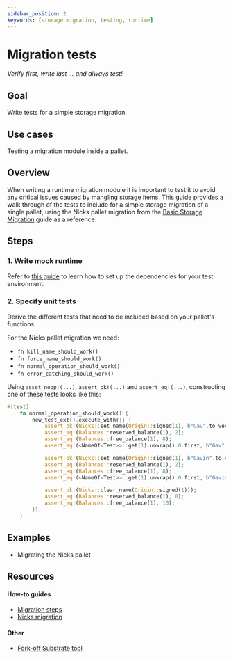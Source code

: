 ```yaml
---
sidebar_position: 2
keywords: [storage migration, testing, runtime]
---
```


# Migration tests

_Verify first, write last ... and always test!_

## Goal

Write tests for a simple storage migration.

## Use cases

Testing a migration module inside a pallet.

## Overview

When writing a runtime migration module it is important to test it to avoid any critical issues caused by mangling storage items. This
guide provides a walk through of the tests to include for a simple storage migration of a single pallet, using the Nicks pallet
migration from the [Basic Storage Migration](./nicks-migration) guide as a reference.

## Steps

### 1. Write mock runtime

Refer to [this guide](../testing/basic-pallet-testing) to learn how to set up the dependencies for your test environment.

### 2. Specify unit tests

Derive the different tests that need to be included based on your pallet's functions.

For the Nicks pallet migration we need:

- `fn kill_name_should_work()`
- `fn force_name_should_work()`
- `fn normal_operation_should_work()`
- `fn error_catching_should_work()`

Using `asset_noop!(...)`, `assert_ok!(...)` and `assert_eq!(...)`, constructing one of these tests looks like this:

```rust
#[test]
	fn normal_operation_should_work() {
		new_test_ext().execute_with(|| {
			assert_ok!(Nicks::set_name(Origin::signed(1), b"Gav".to_vec(), None));
			assert_eq!(Balances::reserved_balance(1), 2);
			assert_eq!(Balances::free_balance(1), 8);
			assert_eq!(<NameOf<Test>>::get(1).unwrap().0.first, b"Gav".to_vec());

			assert_ok!(Nicks::set_name(Origin::signed(1), b"Gavin".to_vec(), None));
			assert_eq!(Balances::reserved_balance(1), 2);
			assert_eq!(Balances::free_balance(1), 8);
			assert_eq!(<NameOf<Test>>::get(1).unwrap().0.first, b"Gavin".to_vec());

			assert_ok!(Nicks::clear_name(Origin::signed(1)));
			assert_eq!(Balances::reserved_balance(1), 0);
			assert_eq!(Balances::free_balance(1), 10);
		});
	}
```

## Examples

- Migrating the Nicks pallet

## Resources

#### How-to guides

- [Migration steps](/migration-steps-polkadotjs)
- [Nicks migration](/nicks-migration)

#### Other

- [Fork-off Substrate tool](https://github.com/maxsam4/fork-off-substrate)
